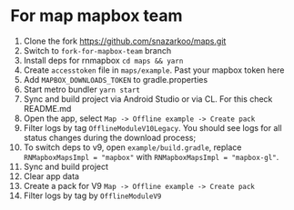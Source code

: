 # For map mapbox team

1. Clone the fork https://github.com/snazarkoo/maps.git
2. Switch to `fork-for-mapbox-team` branch
3. Install deps for rnmapbox `cd maps && yarn`
4. Create `accesstoken` file in `maps/example`. Past your mapbox token here
5. Add `MAPBOX_DOWNLOADS_TOKEN` to gradle.properties
6. Start metro bundler `yarn start` 
7. Sync and build project via Android Studio or via CL. For this check README.md
8. Open the app, select `Map -> Offline example -> Create pack`
9. Filter logs by tag `OfflineModuleV10Legacy`. You should see logs for all status changes during the download process;
10. To switch deps to v9, open `example/build.gradle`, replace `RNMapboxMapsImpl = "mapbox"` with `RNMapboxMapsImpl = "mapbox-gl"`.
11. Sync and build project
12. Clear app data
13. Create a pack for V9 `Map -> Offline example -> Create pack`
14. Filter logs by tag by `OfflineModuleV9`